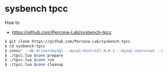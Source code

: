 # sysbench tpcc

How to
- https://github.com/Percona-Lab/sysbench-tpcc

```bash
$ git clone https://github.com/Percona-Lab/sysbench-tpcc
$ cd sysbench-tpcc
$ conn=" --db-driver=mysql --mysql-host=127.0.0.1 --mysql-user=root --mysql-password=root --mysql-db=sbtest "
$ ./tpcc.lua $conn prepare
$ ./tpcc.lua $conn run
$ ./tpcc.lua $conn cleanup
```
